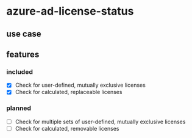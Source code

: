 # azure-ad-license-status

## use case

## features
### included
- [x] Check for user-defined, mutually exclusive licenses
- [x] Check for calculated, replaceable licenses
### planned
- [ ] Check for multiple sets of user-defined, mutually exclusive licenses
- [ ] Check for calculated, removable licenses

